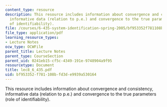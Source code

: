 ```yaml
---
content_type: resource
description: This resource includes information about convergence and consistency,
  informative data (relation to p.e.) and convergence to the true parameters (role
  of identifiability).
file: /courses/6-435-system-identification-spring-2005/bf953352f781108bfd3de9939a530164_lec8_6_435.pdf
file_type: application/pdf
learning_resource_types:
- Lecture Notes
ocw_type: OCWFile
parent_title: Lecture Notes
parent_type: CourseSection
parent_uid: 0241eb15-cf5c-4349-191e-9748904a9f95
resourcetype: Document
title: lec8_6_435.pdf
uid: bf953352-f781-108b-fd3d-e9939a530164
---
```

This resource includes information about convergence and consistency, informative data (relation to p.e.) and convergence to the true parameters (role of identifiability).

